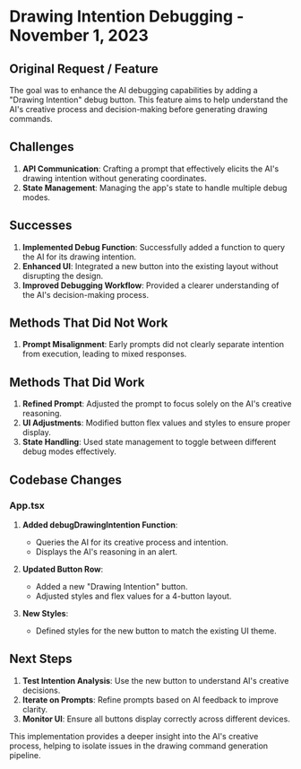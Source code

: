 # Drawing Intention Debugging - November 1, 2023

## Original Request / Feature
The goal was to enhance the AI debugging capabilities by adding a "Drawing Intention" debug button. This feature aims to help understand the AI's creative process and decision-making before generating drawing commands.

## Challenges
1. **API Communication**: Crafting a prompt that effectively elicits the AI's drawing intention without generating coordinates.
2. **State Management**: Managing the app's state to handle multiple debug modes.

## Successes
1. **Implemented Debug Function**: Successfully added a function to query the AI for its drawing intention.
2. **Enhanced UI**: Integrated a new button into the existing layout without disrupting the design.
3. **Improved Debugging Workflow**: Provided a clearer understanding of the AI's decision-making process.

## Methods That Did Not Work
1. **Prompt Misalignment**: Early prompts did not clearly separate intention from execution, leading to mixed responses.

## Methods That Did Work
1. **Refined Prompt**: Adjusted the prompt to focus solely on the AI's creative reasoning.
2. **UI Adjustments**: Modified button flex values and styles to ensure proper display.
3. **State Handling**: Used state management to toggle between different debug modes effectively.

## Codebase Changes

### App.tsx
1. **Added debugDrawingIntention Function**:
   - Queries the AI for its creative process and intention.
   - Displays the AI's reasoning in an alert.

2. **Updated Button Row**:
   - Added a new "Drawing Intention" button.
   - Adjusted styles and flex values for a 4-button layout.

3. **New Styles**:
   - Defined styles for the new button to match the existing UI theme.

## Next Steps
1. **Test Intention Analysis**: Use the new button to understand AI's creative decisions.
2. **Iterate on Prompts**: Refine prompts based on AI feedback to improve clarity.
3. **Monitor UI**: Ensure all buttons display correctly across different devices.

This implementation provides a deeper insight into the AI's creative process, helping to isolate issues in the drawing command generation pipeline. 
